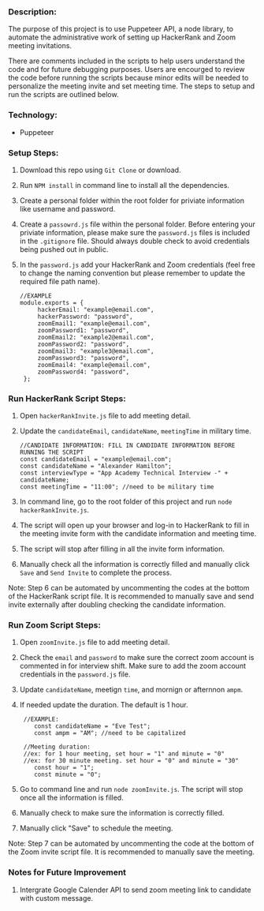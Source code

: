 ### Description:

The purpose of this project is to use Puppeteer API, a node library, to automate the administrative work of setting up HackerRank and Zoom meeting invitations.

There are comments included in the scripts to help users understand the code and for future debugging purposes. Users are encourged to review the code before running the scripts because minor edits will be needed to personalize the meeting invite and set meeting time. The steps to setup and run the scripts are outlined below.

### Technology:

- Puppeteer

### Setup Steps:

1. Download this repo using `Git Clone` or download.
2. Run `NPM install` in command line to install all the dependencies.
3. Create a personal folder within the root folder for priviate information like username and password.
4. Create a `passowrd.js` file within the personal folder. Before entering your priviate information, please make sure the `password.js` files is included in the `.gitignore` file. Should always double check to avoid credentials being pushed out in public.
5. In the `password.js` add your HackerRank and Zoom credentials (feel free to change the naming convention but please remember to update the required file path name).

   ```
   //EXAMPLE
   module.exports = {
        hackerEmail: "example@email.com",
        hackerPassword: "password",
        zoomEmail1: "example@email.com",
        zoomPassword1: "password",
        zoomEmail2: "example2@email.com",
        zoomPassword2: "password",
        zoomEmail3: "example3@email.com",
        zoomPassword3: "password",
        zoomEmail4: "example@email.com",
        zoomPassword4: "password",
    };
   ```

### Run HackerRank Script Steps:

1. Open `hackerRankInvite.js` file to add meeting detail.
2. Update the `candidateEmail`, `candidateName`, `meetingTime` in military time.

   ```
   //CANDIDATE INFORMATION: FILL IN CANDIDATE INFORMATION BEFORE RUNNING THE SCRIPT
   const candidateEmail = "example@email.com";
   const candidateName = "Alexander Hamilton";
   const interviewType = "App Academy Technical Interview -" + candidateName;
   const meetingTime = "11:00"; //need to be military time

   ```

3. In command line, go to the root folder of this project and run `node hackerRankInvite.js`.
4. The script will open up your browser and log-in to HackerRank to fill in the meeting invite form with the candidate information and meeting time.
5. The script will stop after filling in all the invite form information.
6. Manually check all the information is correctly filled and manually click `Save` and `Send Invite` to complete the process.

Note: Step 6 can be automated by uncommenting the codes at the bottom of the HackerRank script file. It is recommended to manually save and send invite externally after doubling checking the candidate information.

### Run Zoom Script Steps:

1. Open `zoomInvite.js` file to add meeting detail.
2. Check the `email` and `password` to make sure the correct zoom account is commented in for interview shift. Make sure to add the zoom account credentials in the `password.js` file.
3. Update `candidateName`, meetign `time`, and mornign or afternnon `ampm`.
4. If needed update the duration. The default is 1 hour.

   ```
    //EXAMPLE:
       const candidateName = "Eve Test";
       const ampm = "AM"; //need to be capitalized

    //Meeting duration:
    //ex: for 1 hour meeting, set hour = "1" and minute = "0"
    //ex: for 30 minute meeting. set hour = "0" and minute = "30"
       const hour = "1";
       const minute = "0";
   ```

5. Go to command line and run `node zoomInvite.js`. The script will stop once all the information is filled.
6. Manually check to make sure the information is correctly filled.
7. Manually click "Save" to schedule the meeting.

Note: Step 7 can be automated by uncommenting the code at the bottom of the Zoom invite script file. It is recommended to manually save the meeting.

### Notes for Future Improvement

1. Intergrate Google Calender API to send zoom meeting link to candidate with custom message.
